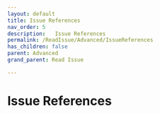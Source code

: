 ```yaml
---
layout: default
title: Issue References
nav_order: 5
description:   Issue References
permalink: /ReadIssue/Advanced/IssueReferences
has_children: false
parent: Advanced
grand_parent: Read Issue

---
```


# Issue References
 